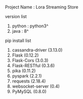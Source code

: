 
Project Name : Lora Streaming Store

version list
  1. python : python3^
  2. java : 8^

pip install list
  1. cassandra-driver (3.13.0)
  2. Flask (0.12.2)
  3. Flask-Cors (3.0.3)
  4. Flask-RESTful (0.3.6)
  5. pika (0.11.2)
  6. pyspark (2.2.1)
  7. requests (2.18.4)
  8. websocket-server (0.4)
  9. PyMySQL (0.8.0)

